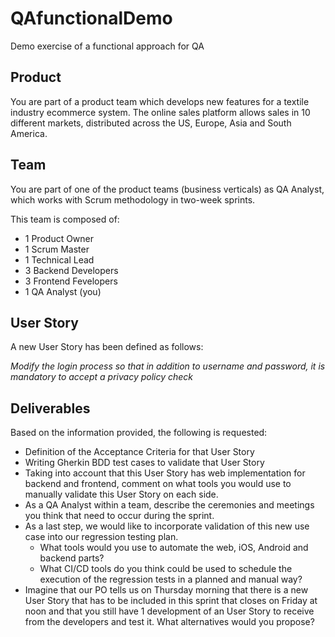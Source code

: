 # QAfunctionalDemo
Demo exercise of a functional approach for QA

## Product
You are part of a product team which develops new features for a textile industry ecommerce system. The online sales platform allows sales in 10 different markets, distributed across the US, Europe, Asia and South America.

## Team
You are part of one of the product teams (business verticals) as QA Analyst, which works with Scrum methodology in two-week sprints.

This team is composed of:
- 1 Product Owner
- 1 Scrum Master
- 1 Technical Lead
- 3 Backend Developers
- 3 Frontend Fevelopers
- 1 QA Analyst (you)

## User Story
A new User Story has been defined as follows:

<i>Modify the login process so that in addition to username and password, it is mandatory to accept a privacy policy check</i>

## Deliverables
Based on the information provided, the following is requested:

- Definition of the Acceptance Criteria for that User Story
- Writing Gherkin BDD test cases to validate that User Story
- Taking into account that this User Story has web implementation for backend and frontend, comment on what tools you would use to manually validate this User Story on each side.
- As a QA Analyst within a team, describe the ceremonies and meetings you think that need to occur during the sprint.
- As a last step, we would like to incorporate validation of this new use case into our regression testing plan.
    - What tools would you use to automate the web, iOS, Android and backend parts?
    - What CI/CD tools do you think could be used to schedule the execution of the regression tests in a planned and manual way?
- Imagine that our PO tells us on Thursday morning that there is a new User Story that has to be included in this sprint that closes on Friday at noon and that you still have 1 development of an User Story to receive from the developers and test it. What alternatives would you propose?